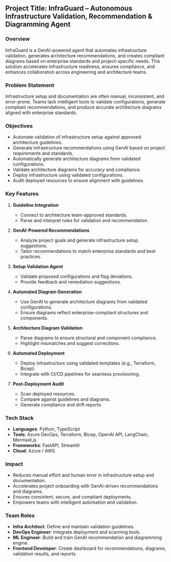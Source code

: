 ## **Project Title:** InfraGuard – Autonomous Infrastructure Validation, Recommendation & Diagramming Agent

### **Overview**
InfraGuard is a GenAI-powered agent that automates infrastructure validation, generates architecture recommendations, and creates compliant diagrams based on enterprise standards and project-specific needs. This solution accelerates infrastructure readiness, ensures compliance, and enhances collaboration across engineering and architecture teams.

### **Problem Statement**
Infrastructure setup and documentation are often manual, inconsistent, and error-prone. Teams lack intelligent tools to validate configurations, generate compliant recommendations, and produce accurate architecture diagrams aligned with enterprise standards.

### **Objectives**
- Automate validation of infrastructure setup against approved architecture guidelines.
- Generate infrastructure recommendations using GenAI based on project requirements and standards.
- Automatically generate architecture diagrams from validated configurations.
- Validate architecture diagrams for accuracy and compliance.
- Deploy infrastructure using validated configurations.
- Audit deployed resources to ensure alignment with guidelines.

### **Key Features**
1. **Guideline Integration**
   - Connect to architecture team-approved standards.
   - Parse and interpret rules for validation and recommendation.

2. **GenAI-Powered Recommendations**
   - Analyze project goals and generate infrastructure setup suggestions.
   - Tailor recommendations to match enterprise standards and best practices.

3. **Setup Validation Agent**
   - Validate proposed configurations and flag deviations.
   - Provide feedback and remediation suggestions.

4. **Automated Diagram Generation**
   - Use GenAI to generate architecture diagrams from validated configurations.
   - Ensure diagrams reflect enterprise-compliant structures and components.

5. **Architecture Diagram Validation**
   - Parse diagrams to ensure structural and component compliance.
   - Highlight mismatches and suggest corrections.

6. **Automated Deployment**
   - Deploy infrastructure using validated templates (e.g., Terraform, Bicep).
   - Integrate with CI/CD pipelines for seamless provisioning.

7. **Post-Deployment Audit**
   - Scan deployed resources.
   - Compare against guidelines and diagrams.
   - Generate compliance and drift reports.

### **Tech Stack**
- **Languages**: Python, TypeScript
- **Tools**: Azure DevOps, Terraform, Bicep, OpenAI API, LangChain, Mermaid.js
- **Frameworks**: FastAPI, Streamlit
- **Cloud**: Azure / AWS

### **Impact**
- Reduces manual effort and human error in infrastructure setup and documentation.
- Accelerates project onboarding with GenAI-driven recommendations and diagrams.
- Ensures consistent, secure, and compliant deployments.
- Empowers teams with intelligent automation and validation.

### **Team Roles**
- **Infra Architect**: Define and maintain validation guidelines.
- **DevOps Engineer**: Integrate deployment and scanning tools.
- **ML Engineer**: Build and train GenAI recommendation and diagramming engine.
- **Frontend Developer**: Create dashboard for recommendations, diagrams, validation results, and reports.
